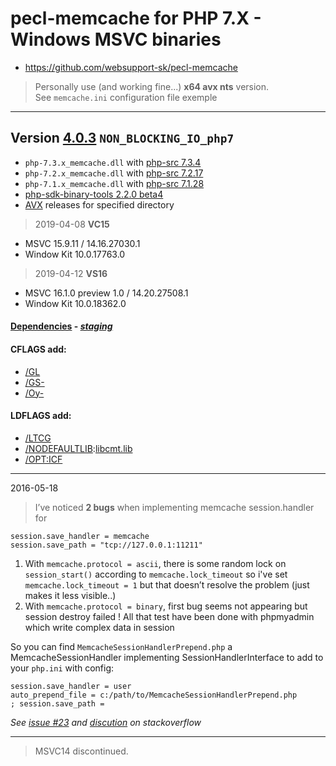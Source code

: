# pecl-memcache for PHP 7.X - Windows MSVC binaries #
- https://github.com/websupport-sk/pecl-memcache
> Personally use (and working fine...) **x64 avx nts** version.  
> See ```memcache.ini``` configuration file exemple

----
## Version [4.0.3](https://github.com/websupport-sk/pecl-memcache/tree/v4.0.3) `NON_BLOCKING_IO_php7`

- `php-7.3.x_memcache.dll` with [php-src 7.3.4](https://github.com/php/php-src/tree/php-7.3.4)  
- `php-7.2.x_memcache.dll` with [php-src 7.2.17](https://github.com/php/php-src/tree/php-7.2.17)  
- `php-7.1.x_memcache.dll` with [php-src 7.1.28](https://github.com/php/php-src/tree/php-7.1.28)  
- [php-sdk-binary-tools 2.2.0 beta4](https://github.com/Microsoft/php-sdk-binary-tools/tree/php-sdk-2.2.0beta4)
- [AVX](https://msdn.microsoft.com/fr-fr/library/jj620901.aspx) releases for specified directory  
> 
> 2019-04-08 **VC15**
- MSVC 15.9.11 / 14.16.27030.1
- Window Kit 10.0.17763.0
>
> 2019-04-12 **VS16**
- MSVC 16.1.0 preview 1.0 / 14.20.27508.1
- Window Kit 10.0.18362.0

#### [Dependencies](https://windows.php.net/downloads/php-sdk/deps/vc15/) - *[staging](https://windows.php.net/downloads/php-sdk/deps/series/)*

#### CFLAGS add:

- [/GL](https://msdn.microsoft.com/en-us/library/0zza0de8.aspx)
- [/GS-](https://msdn.microsoft.com/en-us/library/8dbf701c.aspx)
- [/Oy-](https://msdn.microsoft.com/en-us/library/2kxx5t2c.aspx)

#### LDFLAGS add:

- [/LTCG ](https://msdn.microsoft.com/en-us/library/xbf3tbeh.aspx)
- [/NODEFAULTLIB](https://msdn.microsoft.com/en-us/library/3tz4da4a.aspx):[libcmt.lib ](https://msdn.microsoft.com/en-us/library/abx4dbyh.aspx)
- [/OPT:ICF](https://msdn.microsoft.com/en-us/library/bxwfs976.aspx)

----
2016-05-18
> I’ve noticed __2 bugs__ when implementing memcache session.handler for 
```
session.save_handler = memcache
session.save_path = "tcp://127.0.0.1:11211"
```
1. With ```memcache.protocol = ascii```, there is some random lock on ```session_start()``` according to ```memcache.lock_timeout```
so i've set ```memcache.lock_timeout = 1``` but that doesn’t resolve the problem (just makes it less visible..)
2. With ```memcache.protocol = binary```, first bug seems not appearing but session destroy failed !
All that test have been done with phpmyadmin which write complex data in session

So you can find ```MemcacheSessionHandlerPrepend.php``` a MemcacheSessionHandler implementing SessionHandlerInterface to add to your ```php.ini``` with config:
```
session.save_handler = user
auto_prepend_file = c:/path/to/MemcacheSessionHandlerPrepend.php
; session.save_path = 
```
_See [issue #23](https://github.com/websupport-sk/pecl-memcache/issues/23#issuecomment-327702906) and [discution](http://stackoverflow.com/questions/34952502/memcache-for-php7-on-windows/) on stackoverflow_

----
>MSVC14 discontinued.
